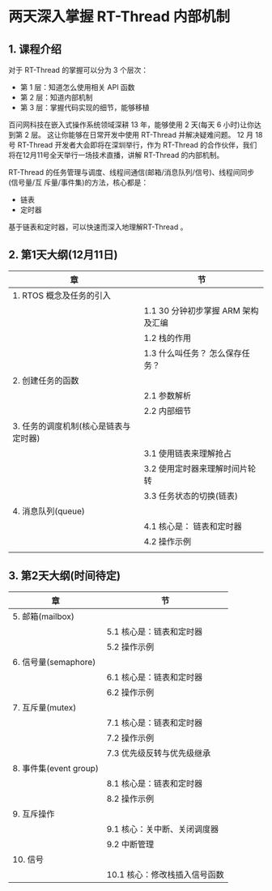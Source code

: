 # 两天深入掌握 RT-Thread 内部机制

## 1. 课程介绍

对于 RT-Thread 的掌握可以分为 3 个层次：

* 第 1 层：知道怎么使用相关 API 函数
* 第 2 层：知道内部机制
* 第 3 层：掌握代码实现的细节，能够移植

百问网科技在嵌入式操作系统领域深耕 13 年，能够使用 2 天(每天 6 小时)让你达到第 2 层。
这让你能够在日常开发中使用 RT-Thread 并解决疑难问题。
12 月 18 号 RT-Thread 开发者大会即将在深圳举行，作为 RT-Thread 的合作伙伴，我们将在12月11号全天举行一场技术直播，讲解 RT-Thread 的内部机制。

RT-Thread 的任务管理与调度、线程间通信(邮箱/消息队列/信号)、线程间同步(信号量/互  斥量/事件集)的方法，核心都是：

* 链表
* 定时器

基于链表和定时器，可以快速而深入地理解RT-Thread 。



<div STYLE="page-break-after: always;"></div>

## 2. 第1天大纲(12月11日)

| 章                                    | 节                                 |
| ------------------------------------- | ---------------------------------- |
| 1. RTOS 概念及任务的引入              |                                    |
|                                       | 1.1 30 分钟初步掌握 ARM 架构及汇编 |
|                                       | 1.2 栈的作用                       |
|                                       | 1.3 什么叫任务？ 怎么保存任务？    |
| 2. 创建任务的函数                     |                                    |
|                                       | 2.1 参数解析                       |
|                                       | 2.2 内部细节                       |
| 3. 任务的调度机制(核心是链表与定时器) |                                    |
|                                       | 3.1 使用链表来理解抢占             |
|                                       | 3.2 使用定时器来理解时间片轮转     |
|                                       | 3.3 任务状态的切换(链表)           |
| 4. 消息队列(queue)                    |                                    |
|                                       | 4.1 核心是： 链表和定时器          |
|                                       | 4.2 操作示例                       |
|                                       |                                    |



<div STYLE="page-break-after: always;"></div>

## 3. 第2天大纲(时间待定)

| 章                     | 节                            |
| ---------------------- | ----------------------------- |
| 5. 邮箱(mailbox)       |                               |
|                        | 5.1 核心是：链表和定时器      |
|                        | 5.2 操作示例                  |
| 6. 信号量(semaphore)   |                               |
|                        | 6.1 核心是：链表和定时器      |
|                        | 6.2 操作示例                  |
| 7. 互斥量(mutex)       |                               |
|                        | 7.1 核心是：链表和定时器      |
|                        | 7.2 操作示例                  |
|                        | 7.3 优先级反转与优先级继承    |
| 8. 事件集(event group) |                               |
|                        | 8.1 核心是：链表和定时器      |
|                        | 8.2 操作示例                  |
| 9. 互斥操作            |                               |
|                        | 9.1 核心：关中断、关闭调度器  |
|                        | 9.2 中断管理                  |
| 10. 信号               |                               |
|                        | 10.1 核心：修改栈插入信号函数 |
